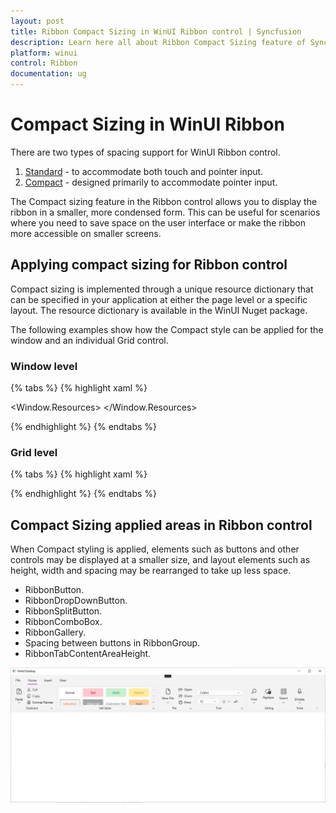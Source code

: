 ```yaml
---
layout: post
title: Ribbon Compact Sizing in WinUI Ribbon control | Syncfusion
description: Learn here all about Ribbon Compact Sizing feature of Syncfusion WinUI Ribbon(SfRibbon) control with custom support and more.
platform: winui
control: Ribbon
documentation: ug
---
```


# Compact Sizing in WinUI Ribbon

There are two types of spacing support for WinUI Ribbon control.
1. [Standard](https://docs.microsoft.com/en-us/windows/apps/design/style/spacing#fluent-standard-sizing) - to accommodate both touch and pointer input.
2. [Compact](https://docs.microsoft.com/en-us/windows/apps/design/style/spacing#fluent-compact-sizing) - designed primarily to accommodate pointer input.

The Compact sizing feature in the Ribbon control allows you to display the ribbon in a smaller, more condensed form. This can be useful for scenarios where you need to save space on the user interface or make the ribbon more accessible on smaller screens.

## Applying compact sizing for Ribbon control

Compact sizing is implemented through a unique resource dictionary that can be specified in your application at either the page level or a specific layout. The resource dictionary is available in the WinUI Nuget package.

The following examples show how the Compact style can be applied for the window and an individual Grid control.

### Window level

{% tabs %}
{% highlight xaml %}

<Window.Resources>
      <ResourceDictionary Source="ms-appx:///Microsoft.UI.Xaml/DensityStyles/Compact.xaml" />
      <ResourceDictionary Source="ms-appx:///Syncfusion.Core.WinUI/Themes/DensityStyles/Compact.xaml" />
</Window.Resources>

{% endhighlight %}
{% endtabs %}

### Grid level

{% tabs %}
{% highlight xaml %}

<Grid>
    <Grid.Resources>
        <ResourceDictionary Source="ms-appx:///Microsoft.UI.Xaml/DensityStyles/Compact.xaml" />
        <ResourceDictionary Source="ms-appx:///Syncfusion.Core.WinUI/Themes/DensityStyles/Compact.xaml" />
    </Grid.Resources>
</Grid>

{% endhighlight %}
{% endtabs %}

## Compact Sizing applied areas in Ribbon control

When Compact styling is applied, elements such as buttons and other controls may be displayed at a smaller size, and layout elements such as height, width and spacing  may be rearranged to take up less space.

* RibbonButton.
* RibbonDropDownButton.
* RibbonSplitButton.
* RibbonComboBox.
* RibbonGallery.
* Spacing between buttons in RibbonGroup.
* RibbonTabContentAreaHeight.

![Compact Sizing of WinUI SfRibbon control](RibbonCompactSizing-images/Ribbon_Compact_Sizing.png)